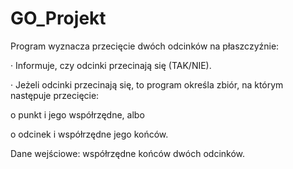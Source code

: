 # GO_Projekt
Program wyznacza przecięcie dwóch odcinków na płaszczyźnie:

·        Informuje, czy odcinki przecinają się (TAK/NIE).

·        Jeżeli odcinki przecinają się, to program określa zbiór, na którym następuje przecięcie:

o    punkt i jego współrzędne, albo

o    odcinek i współrzędne jego końców.

Dane wejściowe: współrzędne końców dwóch odcinków.


